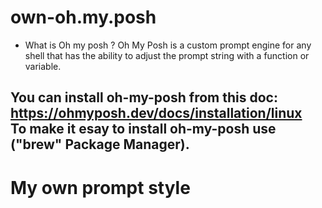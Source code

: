 # own-oh.my.posh
* What is Oh my posh ?
Oh My Posh is a custom prompt engine for any shell that has the ability to adjust the prompt string with a function or variable.</br>

You can install oh-my-posh from this doc: https://ohmyposh.dev/docs/installation/linux</br>
To make it esay to install oh-my-posh use ("brew" Package Manager).</br>
-------------------------------------------
# My own prompt style
